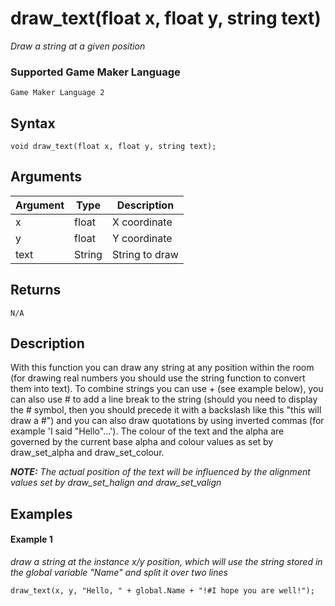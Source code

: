 # draw_text(float x, float y, string text)

*Draw a string at a given position*

### Supported Game Maker Language
`Game Maker Language 2`

## Syntax

```
void draw_text(float x, float y, string text);
```

## Arguments

|Argument|Type   |Description   |
|--------|-------|--------------|
|x       |float|X coordinate  |
|y       |float|Y coordinate  |
|text    |String |String to draw|

## Returns

```
N/A
```

## Description

With this function you can draw any string at any position within the room (for drawing real numbers you should use the string function to convert them into text). To combine strings you can use + (see example below), you can also use # to add a line break to the string (should you need to display the # symbol, then you should precede it with a backslash like this "this will draw a \#") and you can also draw quotations by using inverted commas (for example 'I said "Hello"...'). The colour of the text and the alpha are governed by the current base alpha and colour values as set by draw_set_alpha and draw_set_colour.

***NOTE:** The actual position of the text will be influenced by the alignment values set by draw_set_halign and draw_set_valign*

## Examples

#### Example 1

*draw a string at the instance x/y position, which will use the string stored in the global variable "Name" and split it over two lines*

```
draw_text(x, y, "Hello, " + global.Name + "!#I hope you are well!");
```